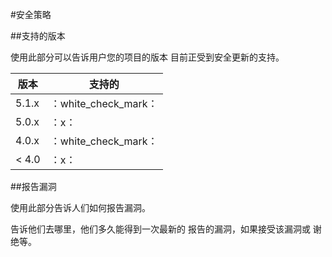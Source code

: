 #安全策略

##支持的版本

使用此部分可以告诉用户您的项目的版本
目前正受到安全更新的支持。

|版本|支持的|
|-------|------------------|
|5.1.x| ：white_check_mark： |
|5.0.x| ：x：                |
|4.0.x| ：white_check_mark： |
|< 4.0| ：x：                |

##报告漏洞

使用此部分告诉人们如何报告漏洞。

告诉他们去哪里，他们多久能得到一次最新的
报告的漏洞，如果接受该漏洞或
谢绝等。
